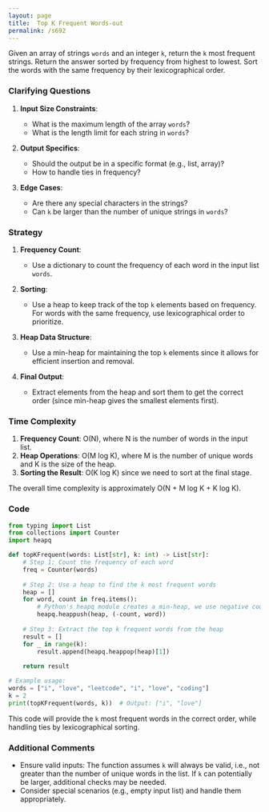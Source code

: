 ```yaml
---
layout: page
title:  Top K Frequent Words-out
permalink: /s692
---
```


Given an array of strings `words` and an integer `k`, return the `k` most frequent strings. Return the answer sorted by frequency from highest to lowest. Sort the words with the same frequency by their lexicographical order.

### Clarifying Questions

1. **Input Size Constraints**:
   - What is the maximum length of the array `words`?
   - What is the length limit for each string in `words`?

2. **Output Specifics**:
   - Should the output be in a specific format (e.g., list, array)?
   - How to handle ties in frequency?

3. **Edge Cases**:
   - Are there any special characters in the strings?
   - Can `k` be larger than the number of unique strings in `words`?

### Strategy

1. **Frequency Count**:
   - Use a dictionary to count the frequency of each word in the input list `words`.

2. **Sorting**:
   - Use a heap to keep track of the top `k` elements based on frequency. For words with the same frequency, use lexicographical order to prioritize.

3. **Heap Data Structure**:
   - Use a min-heap for maintaining the top `k` elements since it allows for efficient insertion and removal.

4. **Final Output**:
   - Extract elements from the heap and sort them to get the correct order (since min-heap gives the smallest elements first).

### Time Complexity

1. **Frequency Count**: O(N), where N is the number of words in the input list.
2. **Heap Operations**: O(M log K), where M is the number of unique words and K is the size of the heap.
3. **Sorting the Result**: O(K log K) since we need to sort at the final stage.

The overall time complexity is approximately O(N + M log K + K log K).

### Code

```python
from typing import List
from collections import Counter
import heapq

def topKFrequent(words: List[str], k: int) -> List[str]:
    # Step 1: Count the frequency of each word
    freq = Counter(words)
    
    # Step 2: Use a heap to find the k most frequent words
    heap = []
    for word, count in freq.items():
        # Python's heapq module creates a min-heap, we use negative count to get max-heap behavior
        heapq.heappush(heap, (-count, word))
    
    # Step 3: Extract the top k frequent words from the heap
    result = []
    for _ in range(k):
        result.append(heapq.heappop(heap)[1])
    
    return result

# Example usage:
words = ["i", "love", "leetcode", "i", "love", "coding"]
k = 2
print(topKFrequent(words, k))  # Output: ["i", "love"]
```

This code will provide the `k` most frequent words in the correct order, while handling ties by lexicographical sorting. 

### Additional Comments

- Ensure valid inputs: The function assumes `k` will always be valid, i.e., not greater than the number of unique words in the list. If `k` can potentially be larger, additional checks may be needed.
- Consider special scenarios (e.g., empty input list) and handle them appropriately.